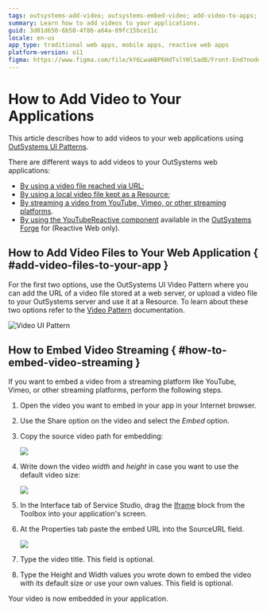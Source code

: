 ```yaml
---
tags: outsystems-add-video; outsystems-embed-video; add-video-to-apps; embed-video-to-apps; 
summary: Learn how to add videos to your applications.
guid: 3d01d650-6b50-4f86-a64a-09fc15bce11c
locale: en-us
app_type: traditional web apps, mobile apps, reactive web apps
platform-version: o11
figma: https://www.figma.com/file/kY6LwaHBP6HdTslYHlSadB/Front-End?node-id=147:325
---
```


# How to Add Video to Your Applications

This article describes how to add videos to your web applications using [OutSystems UI Patterns](https://outsystemsui.outsystems.com/OutSystemsUIWebsite/PatternOverview).

There are different ways to add videos to your OutSystems web applications:

* [By using a video file reached via URL](#add-video-files-to-your-app);
* [By using a local video file kept as a Resource](#add-video-files-to-your-app);
* [By streaming a video from YouTube, Vimeo, or other streaming platforms](#how-to-embed-video-streaming).
* [By using the YouTubeReactive component](https://www.outsystems.com/forge/component-overview/8604/youtubereactive) available in the [OutSystems Forge](https://www.outsystems.com/forge/) for (Reactive Web only).


## How to Add Video Files to Your Web Application { #add-video-files-to-your-app }

For the first two options, use the OutSystems UI Video Pattern where you can add the URL of a video file stored at a web server, or upload a video file to your OutSystems server and use it at a Resource. To learn about these two options refer to the [Video Pattern](https://success.outsystems.com/Documentation/11/Developing_an_Application/Design_UI/Patterns/Using_Web_Patterns/Controls/Video) documentation.

![Video UI Pattern](images/video-ui-pattern.png)


## How to Embed Video Streaming  { #how-to-embed-video-streaming }

If you want to embed a video from a streaming platform like YouTube, Vimeo, or other streaming platforms, perform the following steps.

1. Open the video you want to embed in your app in your Internet browser.

1. Use the Share option on the video and select the *Embed* option.

1. Copy the source video path for embedding:

    ![](images/youtube-embed-code.png)

1. Write down the video *width* and *height* in case you want to use the default video size:

    ![](<images/youtube-embed-code-details.png?width=350>)

1. In the Interface tab of Service Studio, drag the [Iframe](https://success.outsystems.com/Documentation/11/Developing_an_Application/Design_UI/Patterns/Using_Web_Patterns/Utilities/Iframe) block from the Toolbox into your application's screen.

1. At the Properties tab paste the embed URL into the SourceURL field.

    ![](<images/iframe-source-url.png>)

1. Type the video title. This field is optional.

1. Type the Height and Width values you wrote down to embed the video with its default size or use your own values. This field is optional.

Your video is now embedded in your application.
    
